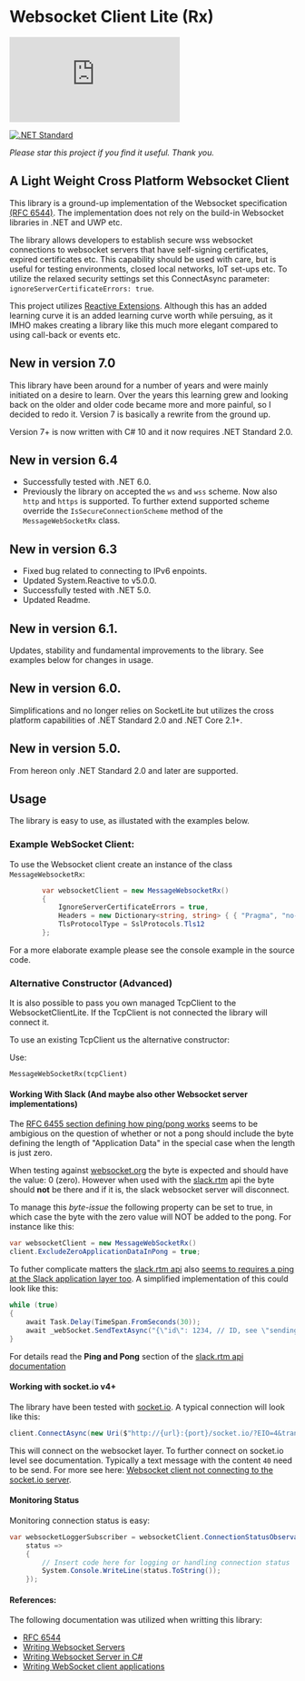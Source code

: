 # Websocket Client Lite (Rx)
[![NuGet Badge](https://buildstats.info/nuget/WebsocketClientLite.PCL)](https://www.nuget.org/packages/WebsocketClientLite.PCL)

[![.NET Standard](http://img.shields.io/badge/.NET_Standard-v2.0-red.svg)](https://docs.microsoft.com/da-dk/dotnet/articles/standard/library) 

*Please star this project if you find it useful. Thank you.*

## A Light Weight Cross Platform Websocket Client 

This library is a ground-up implementation of the Websocket specification [(RFC 6544)](https://tools.ietf.org/html/rfc6455). The implementation does not rely on the build-in Websocket libraries in .NET and UWP etc. 

The library allows developers to establish secure wss websocket connections to websocket servers that have self-signing certificates, expired certificates etc. This capability should be used with care, but is useful for testing environments, closed local networks, IoT set-ups etc. To utilize the relaxed security settings set this ConnectAsync parameter: `ignoreServerCertificateErrors: true`.

This project utilizes [Reactive Extensions](http://reactivex.io/). Although this has an added learning curve it is an added learning curve worth while persuing, as it IMHO makes creating a library like this much more elegant compared to using call-back or events etc. 

## New in version 7.0
This library have been around for a number of years and were mainly initiated on a desire to learn. Over the years this learning grew and looking back on the older and older code became more and more painful, so I decided to redo it. Version 7 is basically a rewrite from the ground up.

Version 7+ is now written with C# 10 and it now requires .NET Standard 2.0.

## New in version 6.4
- Successfully tested with .NET 6.0.
- Previously the library on accepted the `ws` and `wss` scheme. Now also `http` and `https` is supported. To further extend supported scheme override the `IsSecureConnectionScheme` method of the `MessageWebSocketRx` class.

## New in version 6.3
- Fixed bug related to connecting to IPv6 enpoints. 
- Updated System.Reactive to v5.0.0.
- Successfully tested with .NET 5.0.
- Updated Readme.

## New in version 6.1.
Updates, stability and fundamental improvements to the library. See examples below for changes in usage. 

## New in version 6.0.
Simplifications and no longer relies on SocketLite but utilizes the cross platform capabilities of .NET Standard 2.0 and .NET Core 2.1+.

## New in version 5.0.
From hereon only .NET Standard 2.0 and later are supported.

## Usage
The library is easy to use, as illustated with the examples below.

### Example WebSocket Client:

To use the Websocket client create an instance of the class `MessageWebsocketRx`:

```csharp
        var websocketClient = new MessageWebsocketRx()
        {
            IgnoreServerCertificateErrors = true,
            Headers = new Dictionary<string, string> { { "Pragma", "no-cache" }, { "Cache-Control", "no-cache" } },
            TlsProtocolType = SslProtocols.Tls12
        };
```

For a more elaborate example please see the console example in the source code.

### Alternative Constructor (Advanced)
It is also possible to pass you own managed TcpClient to the WebsocketClientLite. If the TcpClient is not connected the library will connect it. 

To use an existing TcpClient us the alternative constructor:

Use:

`MessageWebSocketRx(tcpClient)`

#### Working With Slack (And maybe also other Websocket server implementations)
The [RFC 6455 section defining how ping/pong works](https://tools.ietf.org/html/rfc6455#section-5.5.2) seems to be ambigious on the question of whether or not a pong should include the byte defining the length of "Application Data" in the special case when the length is just zero. 

When testing against [websocket.org](http://websocket.org/echo) the byte is expected and should have the value: 0 (zero). However when used with the [slack.rtm](https://api.slack.com/rtm) api the byte should **not** be there and if it is, the slack websocket server will disconnect.

To manage this *byte-issue* the following property can be set to true, in which case the byte with the zero value will NOT be added to the pong. For instance like this:
```csharp
var websocketClient = new MessageWebSocketRx()
client.ExcludeZeroApplicationDataInPong = true;
```

To futher complicate matters the [slack.rtm api](https://api.slack.com/rtm) also [seems to requires a ping at the Slack application layer too](http://stackoverflow.com/questions/38171620/slack-rtm-api-disconnection-following-message-in-scala). A simplified implementation of this could look like this:

```csharp
while (true)
{
    await Task.Delay(TimeSpan.FromSeconds(30));
    await _webSocket.SendTextAsync("{\"id\": 1234, // ID, see \"sending messages\" above\"type\": \"ping\",...}");
}
```
For details read the **Ping and Pong** section of the [slack.rtm api documentation](https://api.slack.com/rtm) 

#### Working with socket.io v4+
The library have been tested with [socket.io](https://socket.io/docs/v4/). A typical connection will look like this:

```csharp
client.ConnectAsync(new Uri($"http://{url}:{port}/socket.io/?EIO=4&transport=websocket");
```

This will connect on the websocket layer. To further connect on socket.io level see documentation. Typically a text message with the content `40` need to be send. For more see here: [Websocket client not connecting to the socket.io server](https://github.com/socketio/socket.io/discussions/4299).

#### Monitoring Status
Monitoring connection status is easy: 
```csharp
var websocketLoggerSubscriber = websocketClient.ConnectionStatusObservable.Subscribe(
    status =>
    {
        // Insert code here for logging or handling connection status
        System.Console.WriteLine(status.ToString());
    });
```

#### References:
The following documentation was utilized when writting this library:

 - [RFC 6544](https://tools.ietf.org/html/rfc6455)
 - [Writing Websocket Servers](https://developer.mozilla.org/en-US/docs/Web/API/WebSockets_API/Writing_WebSocket_servers)
 - [Writing Websocket Server in C#](https://developer.mozilla.org/en-US/docs/Web/API/WebSockets_API/Writing_WebSocket_server)
 - [Writing WebSocket client applications](https://developer.mozilla.org/en-US/docs/Web/API/WebSockets_API/Writing_WebSocket_client_applications)
